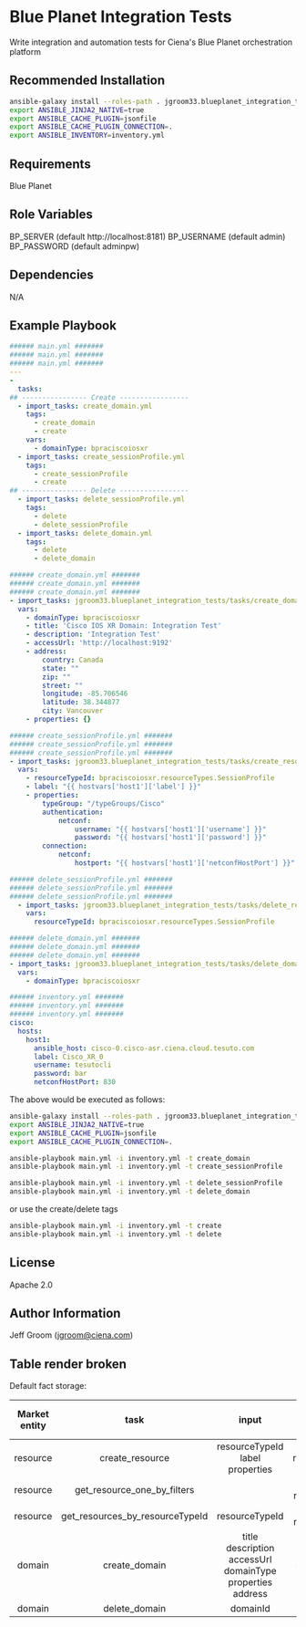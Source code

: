 Blue Planet Integration Tests
=========

Write integration and automation tests for Ciena's Blue Planet orchestration platform

Recommended Installation
------------

```bash
ansible-galaxy install --roles-path . jgroom33.blueplanet_integration_tests
export ANSIBLE_JINJA2_NATIVE=true
export ANSIBLE_CACHE_PLUGIN=jsonfile
export ANSIBLE_CACHE_PLUGIN_CONNECTION=.
export ANSIBLE_INVENTORY=inventory.yml
```

Requirements
------------

Blue Planet

Role Variables
--------------

BP_SERVER (default http://localhost:8181)
BP_USERNAME (default admin)
BP_PASSWORD (default adminpw)

Dependencies
------------

N/A

Example Playbook
----------------

```yaml
###### main.yml #######
###### main.yml #######
###### main.yml #######
---
- 
  tasks:
## ---------------- Create -----------------
  - import_tasks: create_domain.yml
    tags:
      - create_domain
      - create
    vars:
      - domainType: bpraciscoiosxr
  - import_tasks: create_sessionProfile.yml
    tags:
      - create_sessionProfile
      - create
## ---------------- Delete -----------------
  - import_tasks: delete_sessionProfile.yml
    tags:
      - delete
      - delete_sessionProfile
  - import_tasks: delete_domain.yml
    tags:
      - delete
      - delete_domain
```

```yaml
###### create_domain.yml #######
###### create_domain.yml #######
###### create_domain.yml #######
- import_tasks: jgroom33.blueplanet_integration_tests/tasks/create_domain.yml
  vars:
    - domainType: bpraciscoiosxr
    - title: 'Cisco IOS XR Domain: Integration Test'
    - description: 'Integration Test'
    - accessUrl: 'http://localhost:9192'
    - address:
        country: Canada
        state: ""
        zip: ""
        street: ""
        longitude: -85.706546
        latitude: 38.344877
        city: Vancouver
    - properties: {}

```

```yaml
###### create_sessionProfile.yml #######
###### create_sessionProfile.yml #######
###### create_sessionProfile.yml #######
- import_tasks: jgroom33.blueplanet_integration_tests/tasks/create_resource.yml
  vars:
    - resourceTypeId: bpraciscoiosxr.resourceTypes.SessionProfile
    - label: "{{ hostvars['host1']['label'] }}"
    - properties:
        typeGroup: "/typeGroups/Cisco"
        authentication:
            netconf:
                username: "{{ hostvars['host1']['username'] }}"
                password: "{{ hostvars['host1']['password'] }}"
        connection:
            netconf:
                hostport: "{{ hostvars['host1']['netconfHostPort'] }}" # Note: This requires https://stackoverflow.com/questions/52487396 in order to be an integer
```

```yaml
###### delete_sessionProfile.yml #######
###### delete_sessionProfile.yml #######
###### delete_sessionProfile.yml #######
  - import_tasks: jgroom33.blueplanet_integration_tests/tasks/delete_resources_by_resourceTypeId.yml
    vars:
      resourceTypeId: bpraciscoiosxr.resourceTypes.SessionProfile
```

```yaml
###### delete_domain.yml #######
###### delete_domain.yml #######
###### delete_domain.yml #######
- import_tasks: jgroom33.blueplanet_integration_tests/tasks/delete_domains_by_domainType.yml
  vars:
    - domainType: bpraciscoiosxr
```

```yaml
###### inventory.yml #######
###### inventory.yml #######
###### inventory.yml #######
cisco:
  hosts:
    host1:
      ansible_host: cisco-0.cisco-asr.ciena.cloud.tesuto.com
      label: Cisco_XR_0
      username: tesutocli
      password: bar
      netconfHostPort: 830
```

The above would be executed as follows:

```bash
ansible-galaxy install --roles-path . jgroom33.blueplanet_integration_tests
export ANSIBLE_JINJA2_NATIVE=true
export ANSIBLE_CACHE_PLUGIN=jsonfile
export ANSIBLE_CACHE_PLUGIN_CONNECTION=.

ansible-playbook main.yml -i inventory.yml -t create_domain
ansible-playbook main.yml -i inventory.yml -t create_sessionProfile

ansible-playbook main.yml -i inventory.yml -t delete_sessionProfile
ansible-playbook main.yml -i inventory.yml -t delete_domain
```

or use the create/delete tags

```bash
ansible-playbook main.yml -i inventory.yml -t create
ansible-playbook main.yml -i inventory.yml -t delete
```

License
-------

Apache 2.0

Author Information
------------------

Jeff Groom (jgroom@ciena.com)

Table render broken
-------------------

Default fact storage:

| Market entity |             task                |                                       input                                        |  output fact (returns this global var)   |
| :-----------: | :-----------------------------: | :--------------------------------------------------------------------------------: | :--------------------------------------: |
|   resource    |         create_resource         |                     resourceTypeId <br> label <br> properties                      |           resourceId_`<label>`           |
|   resource    |   get_resource_one_by_filters   |                                                                                    | resource (Dict) <br> resourceId (String) |
|   resource    | get_resources_by_resourceTypeId |                                   resourceTypeId                                   | resources (Dict) <br> resourceId (String) |
|    domain     |          create_domain          | title <br> description <br> accessUrl <br> domainType <br> properties <br> address |            domainId_`<title>`            |
|    domain     |          delete_domain          |                                      domainId                                      |                                          |
